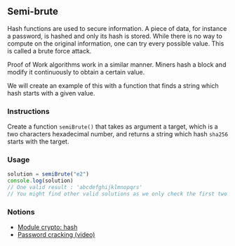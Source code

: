 ## Semi-brute

Hash functions are used to secure information. A piece of data, for instance a password, is hashed and only its hash is stored. While there is no way to compute on the original information, one can try every possible value. This is called a brute force attack.

Proof of Work algorithms work in a similar manner. Miners hash a block and modify it continuously to obtain a certain value. 

We will create an example of this with a function that finds a string which hash starts with a given value.

### Instructions

Create a function `semiBrute()` that takes as argument a target, which is a two characters hexadecimal number, and returns a string which hash `sha256` starts with the target.

### Usage

```js
solution = semiBrute("e2")
console.log(solution)
// One valid result : 'abcdefghijklmnopqrs'
// You might find other valid solutions as we only check the first two characters
```

### Notions

- [Module crypto: hash](https://nodejs.org/docs/latest-v14.x/api/crypto.html#crypto_class_hash)
- [Password cracking (video)](https://www.youtube.com/watch?v=7U-RbOKanYs)